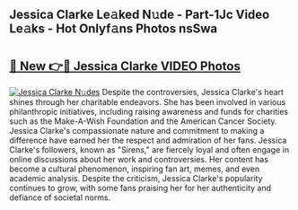 ## Jessica Clarke Le𝚊ked N𝚞de - Part-1Jc Video Le𝚊ks - Hot Onlyf𝚊ns Photos nsSwa

# <h2><a href="http://ab69277.deff.icu/?id=Jessica+Clarke">🔗 New 👉🔴 Jessica Clarke VIDEO Photos</a></h2>

[![Jessica Clarke N𝚞des](https://i.imgur.com/rIISA9y.gif)](http://ab69277.deff.icu/?id=Jessica+Clarke)
Despite the controversies, Jessica Clarke's heart shines through her charitable endeavors. She has been involved in various philanthropic initiatives, including raising awareness and funds for charities such as the Make-A-Wish Foundation and the American Cancer Society. Jessica Clarke's compassionate nature and commitment to making a difference have earned her the respect and admiration of her fans. Jessica Clarke's followers, known as "Sirens," are fiercely loyal and often engage in online discussions about her work and controversies. Her content has become a cultural phenomenon, inspiring fan art, memes, and even academic analysis. Despite the criticism, Jessica Clarke's popularity continues to grow, with some fans praising her for her authenticity and defiance of societal norms.
